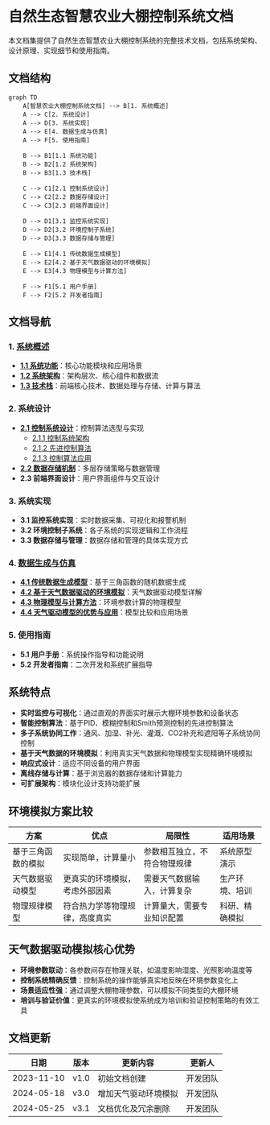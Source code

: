 # 自然生态智慧农业大棚控制系统文档

本文档集提供了自然生态智慧农业大棚控制系统的完整技术文档，包括系统架构、设计原理、实现细节和使用指南。

## 文档结构

```mermaid
graph TD
    A[智慧农业大棚控制系统文档] --> B[1. 系统概述]
    A --> C[2. 系统设计]
    A --> D[3. 系统实现]
    A --> E[4. 数据生成与仿真]
    A --> F[5. 使用指南]
    
    B --> B1[1.1 系统功能]
    B --> B2[1.2 系统架构]
    B --> B3[1.3 技术栈]
    
    C --> C1[2.1 控制系统设计]
    C --> C2[2.2 数据存储设计]
    C --> C3[2.3 前端界面设计]
    
    D --> D1[3.1 监控系统实现]
    D --> D2[3.2 环境控制子系统]
    D --> D3[3.3 数据存储与管理]
    
    E --> E1[4.1 传统数据生成模型]
    E --> E2[4.2 基于天气数据驱动的环境模拟]
    E --> E3[4.3 物理模型与计算方法]
    
    F --> F1[5.1 用户手册]
    F --> F2[5.2 开发者指南]
```

## 文档导航

### 1. [系统概述](overview/system-overview.md)
- **[1.1 系统功能](overview/system-overview.md#11-系统功能)**：核心功能模块和应用场景
- **[1.2 系统架构](overview/system-overview.md#12-系统架构)**：架构层次、核心组件和数据流
- **[1.3 技术栈](overview/system-overview.md#13-技术栈)**：前端核心技术、数据处理与存储、计算与算法

### 2. 系统设计
- **[2.1 控制系统设计](design/control-system-design.md)**：控制算法选型与实现
  - [2.1.1 控制系统架构](design/control-system-design.md#211-控制系统架构)
  - [2.1.2 先进控制算法](design/control-system-design.md#212-先进控制算法)
  - [2.1.3 控制算法应用](design/control-system-design.md#213-控制算法应用)
- **[2.2 数据存储机制](design/data-storage-mechanism.md)**：多层存储策略与数据管理
- **2.3 前端界面设计**：用户界面组件与交互设计

### 3. 系统实现
- **3.1 监控系统实现**：实时数据采集、可视化和报警机制
- **3.2 环境控制子系统**：各子系统的实现逻辑和工作流程
- **3.3 数据存储与管理**：数据存储和管理的具体实现方式

### 4. [数据生成与仿真](simulation/data-generation-simulation.md)
- **[4.1 传统数据生成模型](simulation/data-generation-simulation.md#41-传统数据生成模型)**：基于三角函数的随机数据生成
- **[4.2 基于天气数据驱动的环境模拟](simulation/data-generation-simulation.md#42-基于天气数据驱动的环境模拟)**：天气数据驱动模型详解
- **[4.3 物理模型与计算方法](simulation/data-generation-simulation.md#43-物理模型与计算方法)**：环境参数计算的物理模型
- **[4.4 天气驱动模型的优势与应用](simulation/data-generation-simulation.md#44-天气驱动模型的优势与应用)**：模型比较和应用场景

### 5. 使用指南
- **5.1 用户手册**：系统操作指导和功能说明
- **5.2 开发者指南**：二次开发和系统扩展指导

## 系统特点

- **实时监控与可视化**：通过直观的界面实时展示大棚环境参数和设备状态
- **智能控制算法**：基于PID、模糊控制和Smith预测控制的先进控制算法
- **多子系统协同工作**：通风、加湿、补光、灌溉、CO2补充和遮阳等子系统协同控制
- **基于天气数据的环境模拟**：利用真实天气数据和物理模型实现精确环境模拟
- **响应式设计**：适应不同设备的用户界面
- **离线存储与计算**：基于浏览器的数据存储和计算能力
- **可扩展架构**：模块化设计支持功能扩展

## 环境模拟方案比较

| 方案 | 优点 | 局限性 | 适用场景 |
|-----|-----|-------|---------|
| 基于三角函数的模拟 | 实现简单，计算量小 | 参数相互独立，不符合物理规律 | 系统原型演示 |
| 天气数据驱动模型 | 更真实的环境模拟，考虑外部因素 | 需要天气数据输入，计算复杂 | 生产环境、培训 |
| 物理规律模型 | 符合热力学等物理规律，高度真实 | 计算量大，需要专业知识配置 | 科研、精确模拟 |

## 天气数据驱动模拟核心优势

- **环境参数联动**：各参数间存在物理关联，如温度影响湿度、光照影响温度等
- **控制系统精确反馈**：控制系统的操作能够真实地反映在环境参数变化上
- **场景适应性强**：通过调整大棚物理参数，可以模拟不同类型的大棚环境
- **培训与验证价值**：更真实的环境模拟使系统成为培训和验证控制策略的有效工具

## 文档更新

| 日期       | 版本 | 更新内容               | 更新人   |
|------------|------|------------------------|----------|
| 2023-11-10 | v1.0 | 初始文档创建           | 开发团队 |
| 2024-05-18 | v3.0 | 增加天气驱动环境模拟   | 开发团队 |
| 2024-05-25 | v3.1 | 文档优化及冗余删除     | 开发团队 | 